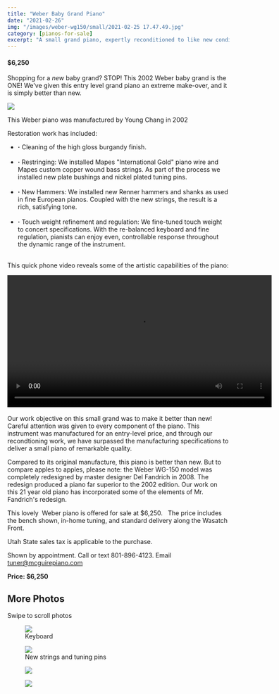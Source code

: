 ```yaml
---
title: "Weber Baby Grand Piano"
date: "2021-02-26"
img: "/images/weber-wg150/small/2021-02-25 17.47.49.jpg"
category: [pianos-for-sale]
excerpt: "A small grand piano, expertly reconditioned to like new condition."
---
```

<div>
  <div itemtype="http://schema.org/Product" itemscope>
    <meta itemprop="sku" content="weber-wg150" />
    <meta itemprop="name" content="Weber 5 foot baby grand piano" />
    <link itemprop="image" href="https://mcguirepiano.com/images/medium/missing-Grand.jpg" />
    <link itemprop="image" href="https://mcguirepiano.com/images/weber-wg150/DSC00653.jpg" />
    <meta itemprop="description" content="Weber WG-150 grand piano rebuilt by McGuire Piano" />
    <div itemprop="brand" itemtype="http://schema.org/Brand" itemscope>
      <meta itemprop="name" content="Weber" />
    </div>
    <div itemprop="offers" itemtype="http://schema.org/Offer" itemscope>
      <link itemprop="url" href="https://mcguirepiano.com/blog/weber-baby-grand-piano-for-sale" />
      <meta itemprop="itemCondition" content="https://schema.org/UsedCondition" />
      <meta itemprop="availability" content="https://schema.org/InStock" />
      <meta itemprop="price" content="5500.00" />
      <meta itemprop="priceCurrency" content="USD" />
      <meta itemprop="priceValidUntil" content="2021-11-20" />
    </div>
  </div>
</div>


#### $6,250

Shopping for a *new* baby grand?  STOP! This 2002 Weber baby grand is the ONE!  We've given this entry level grand piano an extreme make-over, and it is simply better than new.  

![](/images/weber-wg150/resized/2021-02-25%2017.47.49.resized.jpg)<BR>

This Weber piano was manufactured by Young Chang in 2002

Restoration work has included:
- <B>&middot;</b> Cleaning of the high gloss burgandy finish.<BR/><BR/>
- <B>&middot;</b> Restringing: We installed Mapes "International Gold" piano wire and Mapes custom copper wound bass strings. As part of the process we installed new plate bushings and nickel plated tuning pins.<BR/><BR/>
- <B>&middot;</b> New Hammers: We installed new Renner hammers and shanks as used in fine European pianos.  Coupled with the new strings, the result is a rich, satisfying tone.<BR/><BR/>
- <B>&middot;</b> Touch weight refinement and regulation: We fine-tuned touch weight to concert specifications. With the re-balanced keyboard and fine regulation, pianists can enjoy even, controllable response throughout the dynamic range of the instrument.<BR/><BR/>

This quick phone video reveals some of the artistic capabilities of the piano:

<video  width="600"  controls>
  <source src="/videos/Weber-WG150-condensed.mp4" type="video/mp4">
  Your browser does not support the video tag.
</video><BR/>

<BR/>
Our work objective on this small grand was to make it better than new! Careful attention was given to every component of the piano.  This instrument was manufactured for an entry-level price, and through our recondtioning work, we have surpassed the manufacturing specifications to deliver a small piano of remarkable quality.  

Compared to its original manufacture, this piano is better than new.  But to compare apples to apples, please note: the Weber WG-150 model was completely redesigned by master designer Del Fandrich in 2008.   The redesign produced a piano far superior to the 2002 edition.  Our work on this 21 year old piano has incorporated some of the elements of Mr. Fandrich's redesign.

This lovely  Weber piano is offered for sale at $6,250.   The price includes the bench shown, in-home tuning, and standard delivery along the Wasatch Front.   

Utah State sales tax is applicable to the purchase.

Shown by appointment. Call or text 801-896-4123. Email tuner@mcguirepiano.com


**Price: $6,250**

## More Photos


<client-only>
  <div style="max-width: 800px;">
    Swipe to scroll photos
    <carousel :per-page="1" :mouse-drag="true" :autoplay="true" :autoplay-timeout="7000" :speed="500" :loop="true" :pagination-enabled="true" :autoplay-hover-pause="false" >
      <slide>
        <figure><img src='/images/weber-wg150/resized/2021-02-25 17.44.00.resized.jpg'>
        <figcaption>Keyboard</figcaption>
        </figure>
      </slide>
      <slide>
        <figure><img src='/images/weber-wg150/resized/2021-02-25 17.44.17.resized.jpg'>
        <figcaption>New strings and tuning pins</figcaption>
        </figure>
      </slide>
      <slide>
        <figure><img src='/images/weber-wg150/resized/2021-02-25 17.47.49.resized.jpg'>
        <figcaption></figcaption>
        </figure>
      </slide>
      <slide>
        <figure><img src='/images/weber-wg150/resized/2021-02-25 18.18.41.resized.jpg'>
        <figcaption></figcaption>
        </figure>
      </slide>
    </carousel>
    </div>
</client-only>
